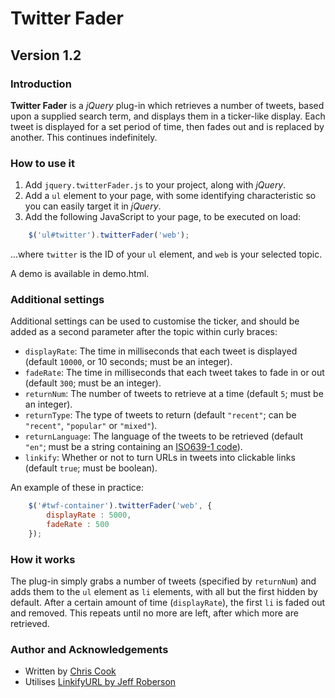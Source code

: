 # Twitter Fader

## Version 1.2

### Introduction

__Twitter Fader__ is a _jQuery_ plug-in which retrieves a number of tweets, based upon a supplied search term, and displays them in a ticker-like display. Each tweet is displayed for a set period of time, then fades out and is replaced by another. This continues indefinitely.

### How to use it

1. Add `jquery.twitterFader.js` to your project, along with _jQuery_.
2. Add a `ul` element to your page, with some identifying characteristic so you can easily target it in _jQuery_.
3. Add the following JavaScript to your page, to be executed on load:

```javascript
	$('ul#twitter').twitterFader('web');
```

...where `twitter` is the ID of your `ul` element, and `web` is your selected topic.

A demo is available in demo.html.

### Additional settings

Additional settings can be used to customise the ticker, and should be added as a second parameter after the topic within curly braces:

+ `displayRate`: The time in milliseconds that each tweet is displayed (default `10000`, or 10 seconds; must be an integer).
+ `fadeRate`: The time in milliseconds that each tweet takes to fade in or out (default `300`; must be an integer).
+ `returnNum`: The number of tweets to retrieve at a time (default `5`; must be an integer).
+ `returnType`: The type of tweets to return (default `"recent"`; can be `"recent"`, `"popular"` or `"mixed"`).
+ `returnLanguage`: The language of the tweets to be retrieved (default `"en"`; must be a string containing an [ISO639-1 code](en.wikipedia.org/wiki/List_of_ISO_639-1_codes)).
+ `linkify`: Whether or not to turn URLs in tweets into clickable links (default `true`; must be boolean).

An example of these in practice:

```javascript
	$('#twf-container').twitterFader('web', {
		displayRate : 5000,
		fadeRate : 500
	});
```

### How it works

The plug-in simply grabs a number of tweets (specified by `returnNum`) and adds them to the `ul` element as `li` elements, with all but the first hidden by default. After a certain amount of time (`displayRate`), the first `li` is faded out and removed. This repeats until no more are left, after which more are retrieved.

### Author and Acknowledgements

+ Written by [Chris Cook](http://chris-cook.co.uk)
+ Utilises [LinkifyURL by Jeff Roberson](https://github.com/jmrware/LinkifyURL)
